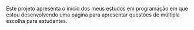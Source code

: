 Este projeto apresenta o início dos meus estudos em programação em que estou desenvolvendo uma página para apresentar questões de múltipla escolha para estudantes.
